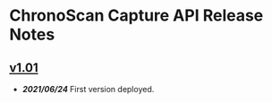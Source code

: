 # ChronoScan Capture API Release Notes

## [v1.01](https://github.com/openservicebrokerapi/servicebroker/blob/v2.16/spec.md)

* ___2021/06/24___ First version deployed.